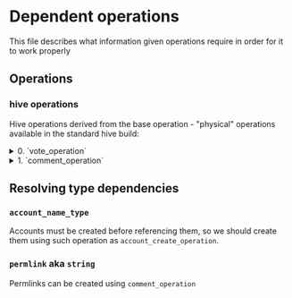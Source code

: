 # Dependent operations

This file describes what information given operations require in order for it to work properly

## Operations

### hive operations

Hive operations derived from the base operation - "physical" operations available in the standard hive build:

<details>
<summary>0. `vote_operation`</summary>

#### Dependent members

* [`voter`](#account_name_type)
* [`author`](#account_name_type)
* [`permlink`](#permlink-aka-string)

</details>

<details>
<summary>1. `comment_operation`</summary>

#### Dependent members

* [`parent_author`](#account_name_type)
* [`parent_permlink`](#permlink-aka-string)
* [`author`](#account_name_type)

</details>

## Resolving type dependencies

### `account_name_type`

Accounts must be created before referencing them, so we should create them using such operation as `account_create_operation`.

### `permlink` aka `string`

Permlinks can be created using `comment_operation`
